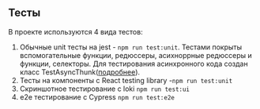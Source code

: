 ## Тесты

В проекте используются 4 вида тестов:
1) Обычные unit тесты на jest - `npm run test:unit`.
Тестами покрыты вспомогательные функции, редюссеры, асихноррные редюссеры и функции, селекторы. Для тестирования асинхронного кода создан класс TestAsyncThunk([подробнее](src/shared/lib/tests/TestAsyncThunk/readme.md)).
2) Тесты на компоненты с React testing library -`npm run test:unit`
3) Скриншотное тестирование с loki `npm run test:ui`
4) e2e тестирование с Cypress `npm run test:e2e`